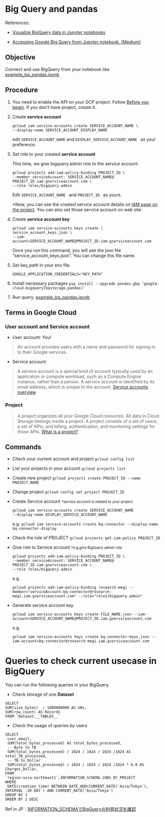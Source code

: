 # Big Query and pandas
References:

- [Visualize BigQuery data in Jupyter notebooks](https://cloud.google.com/bigquery/docs/visualize-jupyter)

- [Accessing Google Big Query from Jupyter notebook. (Medium)](https://rspraneethkumar.medium.com/accessing-google-big-query-from-jupyter-notebook-878145ce37dc)

## Objective
Connect and use BigQuery from your notebook like [example_bq_pandas.ipynb](example_bq_pandas.ipynb)


## Procedure
1. You need to enable the API on your GCP project. Follow [Before you begin](https://cloud.google.com/bigquery/docs/visualize-jupyter#before-you-begin). If you don't have project, create it.

2. Create **service account**

	```
	gcloud iam service-accounts create SERVICE_ACCOUNT_NAME \
	--display-name SERVICE_ACCOUNT_DISPLAY_NAME
	```
	edit ```SERVICE_ACCOUNT_NAME``` and ```DISPLAY_SERVICE_ACCOUNT_NAME ``` as your preference.
	
3. Set role to your created **service account**

	This time, we give bigquery.admin role to the service account.
	
	```
	gcloud projects add-iam-policy-binding PROJECT_ID \
	--member serviceAccount: SERVICE_ACCOUNT_NAME@ PROJECT_ID.iam.gserviceaccount.com \
	--role roles/bigquery.admin
	```
	Edit ```SERVICE_ACCOUNT_NAME ``` and ```PROJECT_ID ``` as yours.

	*Now, you can see the created service account details on [IAM page on the project](https://console.cloud.google.com/iam-admin/iam). You can also set those service account on web site.


4. Create **service account key**

	```
	gcloud iam service-accounts keys create \
	service_account_keys.json \
	--iam-account=SERVICE_ACCOUNT_NAME@PROJECT_ID.iam.gserviceaccount.com
	```
	Once you run this command, you will see the json file "service_account_keys.json". You can change this file name.
	
	
5. Set key_path in your env file.

	`GOOGLE_APPLICATION_CREDENTIALS="KEY_PATH"`

6. Install necessary packages
	`pip install --upgrade pandas-gbq 'google-cloud-bigquery[bqstorage,pandas]'`
	
7. Run query. [example_bq_pandas.ipynb](example_bq_pandas.ipynb)



## Terms in Google Cloud
###  **User account** and **Service account**
- User account: You!

> An account provides users with a name and password for signing in to their Google services.

- Service account:

> A service account is a special kind of account typically used by an application or compute workload, such as a Compute Engine instance, rather than a person. A service account is identified by its email address, which is unique to the account.
[Service accounts overview](https://cloud.google.com/iam/docs/service-account-overview)


### Project

> A project organizes all your Google Cloud resources. All data in Cloud Storage belongs inside a project. A project consists of a set of users; a set of APIs; and billing, authentication, and monitoring settings for those APIs. 
[What is a project?](https://cloud.google.com/storage/docs/projects#what_is_a_project)


##  Commands

- Check your current account and project ```gcloud config list```
- List your projects in your account ```gcloud projects list```

- Create new project ```gcloud projects create PROJECT_ID --name PROJECT_NAME``` 

- Change project ```gcloud config set project PROJECT_ID```


- Create Service account
<small>*service account is related to your project</small>

	```
	gcloud iam service-accounts create SERVICE_ACCOUNT_NAME
	--display-name DISPLAY_SERVICE_ACCOUNT_NAME 
	```
	e.g. ``` gcloud iam service-accounts create bq-connector
	--display-name bq-connector-display ```

- Check the role of PROJECT
```gcloud projects get-iam-policy PROJECT_ID ```

- Give role to Service account
<small>*e.g.give BigQuery admin role</small>

	```
	gcloud projects add-iam-policy-binding PROJECT_ID \
	--member serviceAccount: SERVICE_ACCOUNT_NAME@ PROJECT_ID.iam.gserviceaccount.com \
	--role roles/bigquery.admin
	```
	e.g. 
	
	```
	gcloud projects add-iam-policy-binding research-megi --member="serviceAccount:bq-connector@research-megi.iam.gserviceaccount.com" --role="roles/bigquery.admin" 
	```

- Generate service account key

	```
	gcloud iam service-accounts keys create FILE_NAME.json --iam-account=SERVICE_ACCOUNT_NAME@PROJECT_ID.iam.gserviceaccount.com
	```
	e.g. 
	
	```
	gcloud iam service-accounts keys create bq-connector-keys.json --iam-account=bq-connector@research-megi.iam.gserviceaccount.com
	```

# Queries to check current usecase in BigQuery
You can run the following queries in your BigQuery.

- Check storage of one **Dataset**

```
SELECT
SUM(size_bytes)  / 1000000000 AS GBs,
SUM(row_count) AS Records
FROM `Dataset.__TABLES__`
```

- Check the usage of queries by users
```
SELECT
 user_email,
 SUM(total_bytes_processed) AS total_bytes_processed,
 -- Byte to TB
 SUM(total_bytes_processed) / 1024 / 1024 / 1024 /1024 AS total_TB_processed,
 -- TB to Dollar
 SUM(total_bytes_processed) / 1024 / 1024 / 1024 /1024 * 6.0 AS Charges_Dollar,
FROM
`region-asia-northeast1`.INFORMATION_SCHEMA.JOBS_BY_PROJECT
WHERE
 DATE(creation_time) BETWEEN DATE_ADD(CURRENT_DATE('Asia/Tokyo'), INTERVAL -30 DAY ) AND CURRENT_DATE('Asia/Tokyo')
GROUP BY 1
ORDER BY 2 DESC
```
Ref in JP：[INFORMATION_SCHEMAでBigQueryの利用状況を確認](https://www.niandc.co.jp/sol/tech/date20200923_1893.php)
